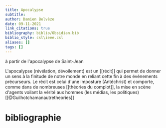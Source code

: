 ```yaml
---
title: Apocalypse
subtitle:
author: Damien Belvèze
date: 09-11-2021
link_citations: true
bibliography: biblio/Obsidian.bib
biblio_style: csl\ieee.csl
aliases: []
tags: []
---
```


à partir de l'apocalypse de Saint-Jean

L'apocalypse (révélation, dévoilement) est un [[récit]] qui permet de donner un sens à la finitude de notre monde en reliant cette fin à des événements précurseurs. 
Le récit est celui d'une imposture (Antéchrist) et comporte, comme dans de nombreuses [[théories du complot]], la mise en scène d'agents voilant la vérité aux hommes (les médias, les politiques) [[@Guilhotchamanautretheories]]





# bibliographie

